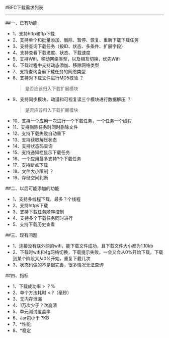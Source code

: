 #BFC下载需求列表
***
##一、已有功能
* 1、支持http和ftp下载
* 2、支持单个和批量添加、删除、暂停、恢复、重新下载下载任务
* 3、支持查询下载任务（按ID、状态、多条件、扩展字段）
* 4、支持查看下载进度、状态、下载速度
* 5、支持Wifi、移动网络类型，以及相互切换，优先Wifi
* 6、下载过程中支持动态添加、移除网络类型
* 7、支持查询当前下载任务的网络类型
* 8、支持对下载文件进行MD5校验 ？
	> 是否应该归入下载扩展模块
* 9、支持同步模块、动漫和可视复读三个模块进行数据解压 ？ 
	> 是否应该归入下载扩展模块
* 10、支持一个应用一次进行一个下载任务，一个任务一个线程
* 11、支持删除任务时同时删除文件
* 12、支持下载失败自动重下
* 13、支持获取解压状态
* 14、支持状态码查询
* 15、支持通知栏显示下载任务
* 16、一个应用最多支持?个下载任务
* 17、支持断点下载
* 18、文件大小限制 ？
* 19、存储空间判断


##二、以后可能添加的功能
* 1、支持多线程下载，最多？个线程
* 2、支持https下载
* 3、支持下载任务顺序控制
* 4、支持多个下载任务同时进行
* 5、支持下载历史查看


##三、现有问题
* 1、连接没有联外网的wifi，能下载文件成功，且下载文件大小都为1.10kb
* 2、下载时wifi和4g网络切换，下载提示失败，一会又会从0%开始下载，下载到某个阶段又从0%开始，重复下载几次
* 3、状态码做的不是很完善，很多情况无法查询


##四、指标
* 1、下载成功率 > ？%
* 2、单个方法耗时 < ?（毫秒）
* 3、无内存泄漏
* 4、1万次少于？次崩溃
* 5、单元测试覆盖率
* 6、Jar包小于 ?KB
* 7、*性能
* 8、*稳定

